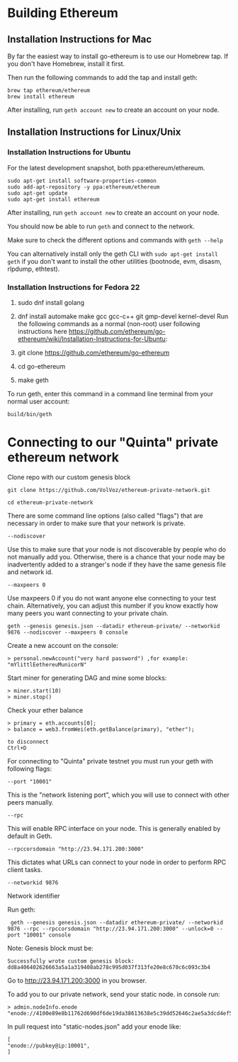 # Building Ethereum

## Installation Instructions for Mac

By far the easiest way to install go-ethereum is to use our Homebrew tap. If you don't have Homebrew, install it first.

Then run the following commands to add the tap and install geth:

```
brew tap ethereum/ethereum
brew install ethereum
```
After installing, run ```geth account new``` to create an account on your node.

## Installation Instructions for Linux/Unix
### Installation Instructions for Ubuntu
For the latest development snapshot, both ppa:ethereum/ethereum.

```
sudo apt-get install software-properties-common
sudo add-apt-repository -y ppa:ethereum/ethereum
sudo apt-get update
sudo apt-get install ethereum
```
After installing, run ```geth account new``` to create an account on your node.

You should now be able to run ```geth``` and connect to the network.

Make sure to check the different options and commands with ```geth --help```

You can alternatively install only the geth CLI with ```sudo apt-get install geth``` if you don't want to install the other utilities (bootnode, evm, disasm, rlpdump, ethtest).


### Installation Instructions for  Fedora 22

1. sudo dnf install golang
2. dnf install automake make gcc gcc-c++ git gmp-devel kernel-devel
Run the following commands as a normal (non-root) user following instructions here https://github.com/ethereum/go-ethereum/wiki/Installation-Instructions-for-Ubuntu:

3. git clone https://github.com/ethereum/go-ethereum
4. cd go-ethereum
5. make geth

To run geth, enter this command in a command line terminal from your normal user account:

```
build/bin/geth
```

# Connecting to our "Quinta" private ethereum network

Clone repo with our custom genesis block
```
git clone https://github.com/VolVoz/ethereum-private-network.git

cd ethereum-private-network
```

There are some command line options (also called "flags") that are necessary in order to make sure that your network is private.

```
--nodiscover
```
Use this to make sure that your node is not discoverable by people who do not manually add you. Otherwise, there is a chance that your node may be inadvertently added to a stranger's node if they have the same genesis file and network id.
```
--maxpeers 0
```
Use maxpeers 0 if you do not want anyone else connecting to your test chain. Alternatively, you can adjust this number if you know exactly how many peers you want connecting to your private chain.
```
geth --genesis genesis.json --datadir ethereum-private/ --networkid 9876 --nodiscover --maxpeers 0 console
```

Create a new account on the console:
```
> personal.newAccount("very hard password") ,for example: "mYlittlEethereuMunicorN"

```

Start miner for generating DAG and mine some blocks:
```
> miner.start(10)
> miner.stop()
```
Check your ether balance
```
> primary = eth.accounts[0];
> balance = web3.fromWei(eth.getBalance(primary), "ether");

to disconnect
Ctrl+D
```

For connecting to "Quinta" private testnet you must run your geth with following flags:
```
--port "10001"
```
This is the "network listening port", which you will use to connect with other peers manually.
```
--rpc
```
This will enable RPC interface on your node. This is generally enabled by default in Geth.
```
--rpccorsdomain "http://23.94.171.200:3000"
```
This dictates what URLs can connect to your node in order to perform RPC client tasks.
```
--networkid 9876
```
Network identifier

Run geth:
```
 geth --genesis genesis.json --datadir ethereum-private/ --networkid 9876 --rpc --rpccorsdomain "http://23.94.171.200:3000" --unlock=0 --port "10001" console
```
Note: Genesis block must be:
```
Successfully wrote custom genesis block: dd8a406402626663a5a1a319408ab278c995d037f313fe20e8c670c6c093c3b4
```
Go to http://23.94.171.200:3000 in you browser.


To add you to our private network, send your static node. in console run:
```
> admin.nodeInfo.enode
"enode://4100e89e8b11762d690df6de19da38613638e5c39dd52646c2ae5a3dcd4ef5cae71b46e20c3ea4edb3e2e5d6e902598fadc64f2232da56fa7183f893d9976489@[::]:10001"
```

In pull request into "static-nodes.json" add your enode like:
```
[
"enode://pubkey@ip:10001",
]
```
